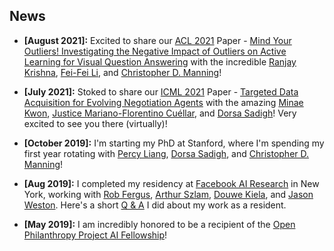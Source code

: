 ## News
- **[August 2021]:** Excited to share our [ACL 2021](https://2021.aclweb.org/) Paper - [Mind Your Outliers! Investigating the Negative Impact of Outliers on Active Learning for Visual Question Answering](https://arxiv.org/abs/2107.02331) with the incredible [Ranjay Krishna](http://www.ranjaykrishna.com/index.html), [Fei-Fei Li](https://profiles.stanford.edu/fei-fei-li), and [Christopher D. Manning](https://nlp.stanford.edu/manning/)! 

- **[July 2021]:** Stoked to share our [ICML 2021](https://icml.cc/) Paper - [Targeted Data Acquisition for Evolving Negotiation Agents](https://arxiv.org/abs/2106.07728) with the amazing [Minae Kwon](https://stanford.edu/~mnkwon/), [Justice Mariano-Florentino Cuéllar](https://law.stanford.edu/directory/mariano-florentino-cuellar/), and [Dorsa Sadigh](https://dorsa.fyi/)! Very excited to see you there (virtually)!   

- **[October 2019]:** I'm starting my PhD at Stanford, where I'm spending my first year rotating with [Percy Liang](https://cs.stanford.edu/~pliang/), [Dorsa Sadigh](https://dorsa.fyi/), and [Christopher D. Manning](https://nlp.stanford.edu/manning/)!

- **[Aug 2019]:** I completed my residency at [Facebook AI Research](https://research.fb.com/category/facebook-ai-research/) in 
New York, working with [Rob Fergus](https://cs.nyu.edu/~fergus/pmwiki/pmwiki.php), 
[Arthur Szlam](https://scholar.google.com/citations?user=u3-FxUgAAAAJ&hl=en), 
[Douwe Kiela](https://douwekiela.github.io/), and [Jason Weston](http://www.thespermwhale.com/jaseweston/). Here's a
short [Q & A](https://research.fb.com/qa-with-facebook-ai-residents-tatiana-likhomanenko-and-siddharth-karamcheti/) I did about my work as a resident.

- **[May 2019]:** I am incredibly honored to be a recipient of the [Open Philanthropy Project AI Fellowship](https://www.openphilanthropy.org/focus/global-catastrophic-risks/potential-risks-advanced-artificial-intelligence/the-open-phil-ai-fellowship#Class)!
